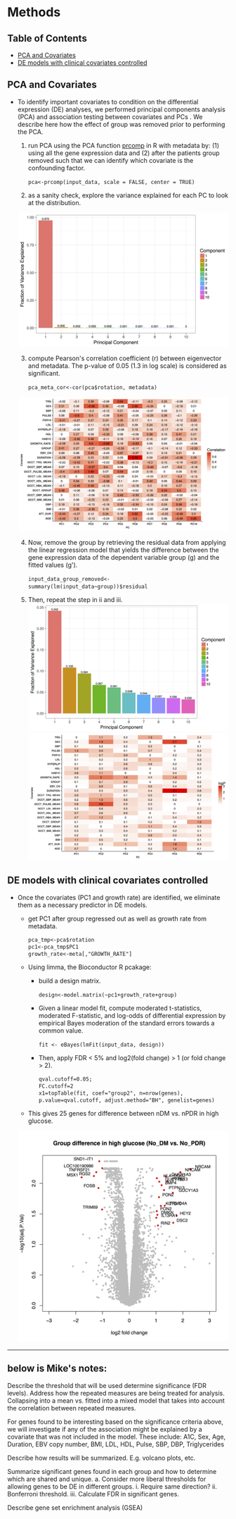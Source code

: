 # Methods

## Table of Contents

- [PCA and Covariates](#PCA-and-Covariates)
- [DE models with clinical covariates controlled](#DE-models-with-clinical-covariates-controlled)

## PCA and Covariates

- To identify important covariates to condition on the differential expression (DE) analyses, we performed principal components analysis (PCA) and association testing between covariates and PCs .
We describe here how the effect of group was removed prior to performing the PCA.

   1. run PCA using the PCA function [prcomp](https://stat.ethz.ch/R-manual/R-devel/library/stats/html/prcomp.html) in R with metadata by: (1) using all the gene expression data and (2) after the patients group removed such that we can identify which covariate is the confounding factor.

      `pca<-prcomp(input_data, scale = FALSE, center = TRUE)`

   2. as a sanity check, explore the variance explained for each PC to look at the distribution.

   ![Screenshot](figure/figure1.png "an example of variance explained for the high glucose data")

   3. compute Pearson's correlation coefficient (r) between eigenvector and metadata. The p-value of 0.05 (1.3 in log scale) is considered as significant.

      `pca_meta_cor<-cor(pca$rotation, metadata)`

    ![Screenshot](figure/figure2.png)

   4. Now, remove the group by retrieving the residual data from applying the linear regression model that yields the difference between the gene expression data of the dependent variable group (g) and the fitted values (g').

      `input_data_group_removed<-summary(lm(input_data~group))$residual`

   5. Then, repeat the step in ii and iii.
   ![Screenshot](figure/figure3.png)
   ![Screenshot](figure/figure4.png)


## DE models with clinical covariates controlled

- Once the covariates (PC1 and growth rate) are identified, we eliminate them as a necessary predictor in DE models.
   - get PC1 after group regressed out as well as growth rate from metadata.

      ```
      pca_tmp<-pca$rotation
      pc1<-pca_tmp$PC1
      growth_rate<-meta[,"GROWTH_RATE"]
      ```

   - Using limma, the Bioconductor R pcakage:
      - build a design matrix.

         `design<-model.matrix(~pc1+growth_rate+group)`

      - Given a linear model fit, compute moderated t-statistics, moderated F-statistic, and log-odds of differential expression by empirical Bayes moderation of the standard errors towards a common value.


         `fit <- eBayes(lmFit(input_data, design))`

      - Then, apply FDR < 5% and log2(fold change) > 1 (or fold change > 2).

         ```
         qval.cutoff=0.05;
         FC.cutoff=2
         x1=topTable(fit, coef="group2", n=nrow(genes), p.value=qval.cutoff, adjust.method="BH", genelist=genes)
         ```

   - This gives 25 genes for difference between nDM vs. nPDR in high glucose.

   ![Screenshot](figure/figure5.png)

---
below is Mike's notes:
---

 Describe the threshold that
will be used determine significance (FDR levels). Address how the repeated measures are being
treated for analysis. Collapsing into a mean vs. fitted into a mixed model that takes into account
the correlation between repeated measures.

For genes found to be interesting based on the significance criteria above, we will investigate
if any of the association might be explained by a covariate that was not included in the model.
These include: A1C, Sex, Age, Duration, EBV copy number, BMI, LDL, HDL, Pulse, SBP, DBP, Triglycerides

Describe how results will be summarized. E.g. volcano plots, etc.

Summarize significant genes found in each group and how to determine which are shared and unique.
a.    Consider more liberal thresholds for allowing genes to be DE in different groups.
 i.         Require same direction?
ii.         Bonferroni threshold.
iii.         Calculate FDR in significant genes.

Describe gene set enrichment analysis (GSEA)
